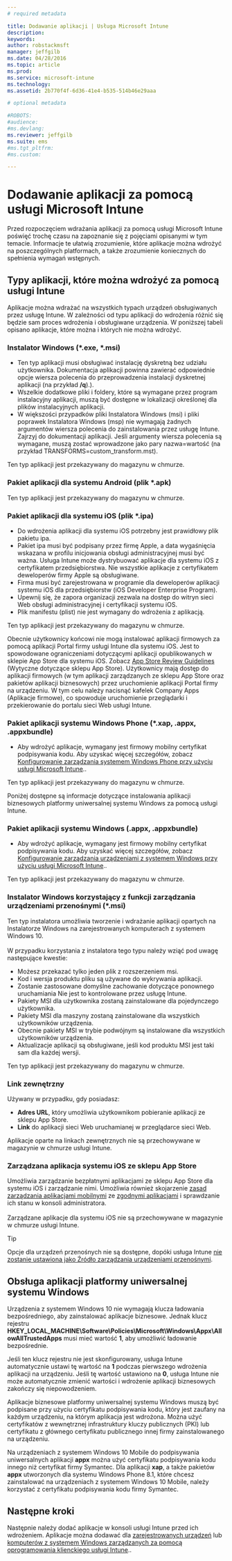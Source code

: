 ```yaml
---
# required metadata

title: Dodawanie aplikacji | Usługa Microsoft Intune
description:
keywords:
author: robstackmsft
manager: jeffgilb
ms.date: 04/28/2016
ms.topic: article
ms.prod:
ms.service: microsoft-intune
ms.technology:
ms.assetid: 2b770f4f-6d36-41e4-b535-514b46e29aaa

# optional metadata

#ROBOTS:
#audience:
#ms.devlang:
ms.reviewer: jeffgilb
ms.suite: ems
#ms.tgt_pltfrm:
#ms.custom:

---
```


# Dodawanie aplikacji za pomocą usługi Microsoft Intune
Przed rozpoczęciem wdrażania aplikacji za pomocą usługi Microsoft Intune poświęć trochę czasu na zapoznanie się z pojęciami opisanymi w tym temacie. Informacje te ułatwią zrozumienie, które aplikacje można wdrożyć na poszczególnych platformach, a także zrozumienie koniecznych do spełnienia wymagań wstępnych.

## Typy aplikacji, które można wdrożyć za pomocą usługi Intune
Aplikacje można wdrażać na wszystkich typach urządzeń obsługiwanych przez usługę Intune. W zależności od typu aplikacji do wdrożenia różnić się będzie sam proces wdrożenia i obsługiwane urządzenia. W poniższej tabeli opisano aplikacje, które można i których nie można wdrożyć.


### **Instalator Windows (&#42;.exe, &#42;.msi)**
- Ten typ aplikacji musi obsługiwać instalację dyskretną bez udziału użytkownika. Dokumentacja aplikacji powinna zawierać odpowiednie opcje wiersza polecenia do przeprowadzenia instalacji dyskretnej aplikacji (na przykład **/q**).).
- Wszelkie dodatkowe pliki i foldery, które są wymagane przez program instalacyjny aplikacji, muszą być dostępne w lokalizacji określonej dla plików instalacyjnych aplikacji.
- W większości przypadków pliki Instalatora Windows (msi) i pliki poprawek Instalatora Windows (msp) nie wymagają żadnych argumentów wiersza polecenia do zainstalowania przez usługę Intune. Zajrzyj do dokumentacji aplikacji. Jeśli argumenty wiersza polecenia są wymagane, muszą zostać wprowadzone jako pary nazwa=wartość (na przykład TRANSFORMS=custom_transform.mst).

Ten typ aplikacji jest przekazywany do magazynu w chmurze.
### **Pakiet aplikacji dla systemu Android (plik &#42;.apk)**
Ten typ aplikacji jest przekazywany do magazynu w chmurze.
### **Pakiet aplikacji dla systemu iOS (plik &#42;.ipa)**
- Do wdrożenia aplikacji dla systemu iOS potrzebny jest prawidłowy plik pakietu ipa.
- Pakiet ipa musi być podpisany przez firmę Apple, a data wygaśnięcia wskazana w profilu inicjowania obsługi administracyjnej musi być ważna. Usługa Intune może dystrybuować aplikacje dla systemu iOS z certyfikatem przedsiębiorstwa. Nie wszystkie aplikacje z certyfikatem deweloperów firmy Apple są obsługiwane.
- Firma musi być zarejestrowana w programie dla deweloperów aplikacji systemu iOS dla przedsiębiorstw (iOS Developer Enterprise Program).
- Upewnij się, że zapora organizacji zezwala na dostęp do witryn sieci Web obsługi administracyjnej i certyfikacji systemu iOS.
- Plik manifestu (plist) nie jest wymagany do wdrożenia z aplikacją.

Ten typ aplikacji jest przekazywany do magazynu w chmurze.

Obecnie użytkownicy końcowi nie mogą instalować aplikacji firmowych za pomocą aplikacji Portal firmy usługi Intune dla systemu iOS. Jest to spowodowane ograniczeniami dotyczącymi aplikacji opublikowanych w sklepie App Store dla systemu iOS. Zobacz [App Store Review Guidelines](https://developer.apple.com/app-store/review/guidelines/) (Wytyczne dotyczące sklepu App Store). Użytkownicy mają dostęp do aplikacji firmowych (w tym aplikacji zarządzanych ze sklepu App Store oraz pakietów aplikacji biznesowych) przez uruchomienie aplikacji Portal firmy na urządzeniu. W tym celu należy nacisnąć kafelek Company Apps (Aplikacje firmowe), co spowoduje uruchomienie przeglądarki i przekierowanie do portalu sieci Web usługi Intune.

### **Pakiet aplikacji systemu Windows Phone (&#42;.xap, .appx, .appxbundle)**
- Aby wdrożyć aplikacje, wymagany jest firmowy mobilny certyfikat podpisywania kodu. Aby uzyskać więcej szczegółów, zobacz [Konfigurowanie zarządzania systemem Windows Phone przy użyciu usługi Microsoft Intune](set-up-windows-phone-management-with-microsoft-intune.md)..

Ten typ aplikacji jest przekazywany do magazynu w chmurze.

Poniżej dostępne są informacje dotyczące instalowania aplikacji biznesowych platformy uniwersalnej systemu Windows za pomocą usługi Intune.

### **Pakiet aplikacji systemu Windows (.appx, .appxbundle)**
- Aby wdrożyć aplikacje, wymagany jest firmowy mobilny certyfikat podpisywania kodu. Aby uzyskać więcej szczegółów, zobacz [Konfigurowanie zarządzania urządzeniami z systemem Windows przy użyciu usługi Microsoft Intune](set-up-windows-device-management-with-microsoft-intune.md)..

Ten typ aplikacji jest przekazywany do magazynu w chmurze.
### **Instalator Windows korzystający z funkcji zarządzania urządzeniami przenośnymi (&#42;.msi)**
Ten typ instalatora umożliwia tworzenie i wdrażanie aplikacji opartych na Instalatorze Windows na zarejestrowanych komputerach z systemem Windows 10.<br /><br />W przypadku korzystania z instalatora tego typu należy wziąć pod uwagę następujące kwestie:
- Możesz przekazać tylko jeden plik z rozszerzeniem msi.
- Kod i wersja produktu pliku są używane do wykrywania aplikacji.
- Zostanie zastosowane domyślne zachowanie dotyczące ponownego uruchamiania Nie jest to kontrolowane przez usługę Intune.
- Pakiety MSI dla użytkownika zostaną zainstalowane dla pojedynczego użytkownika.
- Pakiety MSI dla maszyny zostaną zainstalowane dla wszystkich użytkowników urządzenia.
- Obecnie pakiety MSI w trybie podwójnym są instalowane dla wszystkich użytkowników urządzenia.
- Aktualizacje aplikacji są obsługiwane, jeśli kod produktu MSI jest taki sam dla każdej wersji.

Ten typ aplikacji jest przekazywany do magazynu w chmurze.
### **Link zewnętrzny**
Używany w przypadku, gdy posiadasz:
- **Adres URL**, który umożliwia użytkownikom pobieranie aplikacji ze sklepu App Store.
- **Link** do aplikacji sieci Web uruchamianej w przeglądarce sieci Web.

Aplikacje oparte na linkach zewnętrznych nie są przechowywane w magazynie w chmurze usługi Intune.
### **Zarządzana aplikacja systemu iOS ze sklepu App Store**
Umożliwia zarządzanie bezpłatnymi aplikacjami ze sklepu App Store dla systemu iOS i zarządzanie nimi. Umożliwia również skojarzenie [zasad zarządzania aplikacjami mobilnymi](configure-and-deploy-mobile-application-management-policies-in-the-microsoft-intune-console.md) ze [zgodnymi aplikacjami](https://www.microsoft.com/en-us/server-cloud/products/microsoft-intune/partners.aspx) i sprawdzanie ich stanu w konsoli administratora.<br /><br />Zarządzane aplikacje dla systemu iOS nie są przechowywane w magazynie w chmurze usługi Intune.
> [!TIP]
> Opcje dla urządzeń przenośnych nie są dostępne, dopóki usługa Intune [nie zostanie ustawiona jako Źródło zarządzania urządzeniami przenośnymi](get-ready-to-enroll-devices-in-microsoft-intune.md).

## Obsługa aplikacji platformy uniwersalnej systemu Windows
Urządzenia z systemem Windows 10 nie wymagają klucza ładowania bezpośredniego, aby zainstalować aplikacje biznesowe. Jednak klucz rejestru **HKEY_LOCAL_MACHINE\Software\Policies\Microsoft\Windows\Appx\AllowAllTrustedApps** musi mieć wartość **1**, aby umożliwić ładowanie bezpośrednie.

Jeśli ten klucz rejestru nie jest skonfigurowany, usługa Intune automatycznie ustawi tę wartość na **1** podczas pierwszego wdrożenia aplikacji na urządzeniu. Jeśli tę wartość ustawiono na **0**, usługa Intune nie może automatycznie zmienić wartości i wdrożenie aplikacji biznesowych zakończy się niepowodzeniem.

Aplikacje biznesowe platformy uniwersalnej systemu Windows muszą być podpisane przy użyciu certyfikatu podpisywania kodu, który jest zaufany na każdym urządzeniu, na którym aplikacja jest wdrożona. Można użyć certyfikatów z wewnętrznej infrastruktury kluczy publicznych (PKI) lub certyfikatu z głównego certyfikatu publicznego innej firmy zainstalowanego na urządzeniu.

Na urządzeniach z systemem Windows 10 Mobile do podpisywania uniwersalnych aplikacji **appx** można użyć certyfikatu podpisywania kodu innego niż certyfikat firmy Symantec. Dla aplikacji **xap**, a także pakietów **appx** utworzonych dla systemu Windows Phone 8.1, które chcesz zainstalować na urządzeniach z systemem Windows 10 Mobile, należy korzystać z certyfikatu podpisywania kodu firmy Symantec.

## Następne kroki 

Następnie należy dodać aplikacje w konsoli usługi Intune przed ich wdrożeniem. Aplikacje można dodawać dla [zarejestrowanych urządzeń](add-apps-for-mobile-devices-in-microsoft-intune.md) lub [komputerów z systemem Windows zarządzanych za pomocą oprogramowania klienckiego usługi Intune](add-apps-for-windows-pcs-in-microsoft-intune.md)..

<!--HONumber=May16_HO1-->


